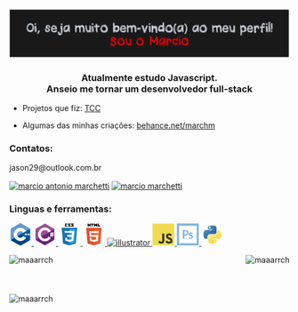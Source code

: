 

<a href="(https://www.linkedin.com/in/marcioamarchetti/)" target="_blank" rel="noreferrer"> <img src="gittop.png" alt="apresentação"/> </a>

<h3 align="center">Atualmente estudo Javascript. <br> Anseio me tornar um desenvolvedor full-stack</h3>

- Projetos que fiz: [TCC](https://www.behance.net/gallery/111154951/Produtos-para-Website-(TCC)/modules/635946773)

- Algumas das minhas criações: [behance.net/marchm](https://www.behance.net/marchm)


<h3 align="left">Contatos:</h3> 
<p align="left">
 <p align="left">jason29@outlook.com.br </p>
<a href="https://linkedin.com/in/marcio antonio marchetti" target="blank"><img align="center" src="https://raw.githubusercontent.com/rahuldkjain/github-profile-readme-generator/master/src/images/icons/Social/linked-in-alt.svg" alt="marcio antonio marchetti" height="30" width="40" /></a>
<a href="https://www.behance.net/marcio marchetti" target="blank"><img align="center" src="https://raw.githubusercontent.com/rahuldkjain/github-profile-readme-generator/master/src/images/icons/Social/behance.svg" alt="marcio marchetti" height="30" width="40" /></a>
</p>

<h3 align="left">Linguas e ferramentas:</h3>
<p align="left"> <a href="https://www.w3schools.com/cpp/" target="_blank" rel="noreferrer"> <img src="https://raw.githubusercontent.com/devicons/devicon/master/icons/cplusplus/cplusplus-original.svg" alt="cplusplus" width="40" height="40"/> </a> <a href="https://www.w3schools.com/cs/" target="_blank" rel="noreferrer"> <img src="https://raw.githubusercontent.com/devicons/devicon/master/icons/csharp/csharp-original.svg" alt="csharp" width="40" height="40"/> </a> <a href="https://www.w3schools.com/css/" target="_blank" rel="noreferrer"> <img src="https://raw.githubusercontent.com/devicons/devicon/master/icons/css3/css3-original-wordmark.svg" alt="css3" width="40" height="40"/> </a> <a href="https://www.w3.org/html/" target="_blank" rel="noreferrer"> <img src="https://raw.githubusercontent.com/devicons/devicon/master/icons/html5/html5-original-wordmark.svg" alt="html5" width="40" height="40"/> </a> <a href="https://www.adobe.com/in/products/illustrator.html" target="_blank" rel="noreferrer"> <img src="https://www.vectorlogo.zone/logos/adobe_illustrator/adobe_illustrator-icon.svg" alt="illustrator" width="40" height="40"/> </a> <a href="https://developer.mozilla.org/en-US/docs/Web/JavaScript" target="_blank" rel="noreferrer"> <img src="https://raw.githubusercontent.com/devicons/devicon/master/icons/javascript/javascript-original.svg" alt="javascript" width="40" height="40"/> </a> <a href="https://www.photoshop.com/en" target="_blank" rel="noreferrer"> <img src="https://raw.githubusercontent.com/devicons/devicon/master/icons/photoshop/photoshop-line.svg" alt="photoshop" width="40" height="40"/> </a> <a href="https://www.python.org" target="_blank" rel="noreferrer"> <img src="https://raw.githubusercontent.com/devicons/devicon/master/icons/python/python-original.svg" alt="python" width="40" height="40"/> </a> </p>

<div>
<img height="140em" src="https://github-readme-stats.vercel.app/api/top-langs?username=maaarrch&show_icons=true&theme=dark&title_color=ff0000&text_color=ff0000&locale=PT-BR&layout=compact" alt="maaarrch" />

<img height="150em" align="right" src="https://github-readme-stats.vercel.app/api?username=maaarrch&show_icons=true&theme=dark&title_color=ff0000&text_color=ff0000&locale=PT-BR" alt="maaarrch" />
<br>
<br>
<br>
<br>
<img align="center" src="https://github-readme-streak-stats.herokuapp.com/?user=maaarrch&theme=dark" alt="maaarrch" />
</div>

